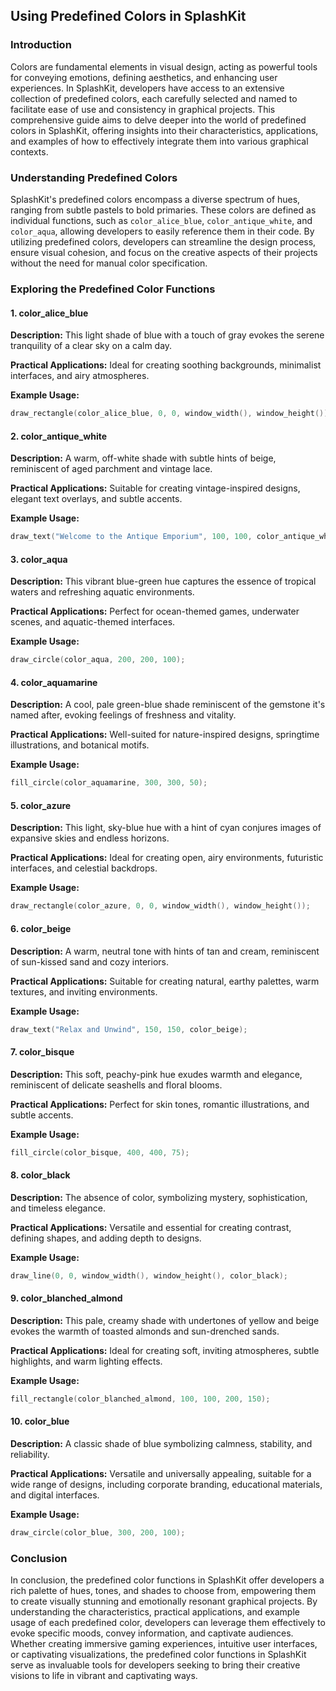 ## Using Predefined Colors in SplashKit

### Introduction

Colors are fundamental elements in visual design, acting as powerful tools for conveying emotions, defining aesthetics, and enhancing user experiences. In SplashKit, developers have access to an extensive collection of predefined colors, each carefully selected and named to facilitate ease of use and consistency in graphical projects. This comprehensive guide aims to delve deeper into the world of predefined colors in SplashKit, offering insights into their characteristics, applications, and examples of how to effectively integrate them into various graphical contexts.

### Understanding Predefined Colors

SplashKit's predefined colors encompass a diverse spectrum of hues, ranging from subtle pastels to bold primaries. These colors are defined as individual functions, such as `color_alice_blue`, `color_antique_white`, and `color_aqua`, allowing developers to easily reference them in their code. By utilizing predefined colors, developers can streamline the design process, ensure visual cohesion, and focus on the creative aspects of their projects without the need for manual color specification.

### Exploring the Predefined Color Functions

#### 1. color_alice_blue

**Description:** This light shade of blue with a touch of gray evokes the serene tranquility of a clear sky on a calm day.

**Practical Applications:** Ideal for creating soothing backgrounds, minimalist interfaces, and airy atmospheres.

**Example Usage:**
```c++
draw_rectangle(color_alice_blue, 0, 0, window_width(), window_height());
```

#### 2. color_antique_white

**Description:** A warm, off-white shade with subtle hints of beige, reminiscent of aged parchment and vintage lace.

**Practical Applications:** Suitable for creating vintage-inspired designs, elegant text overlays, and subtle accents.

**Example Usage:**
```c++
draw_text("Welcome to the Antique Emporium", 100, 100, color_antique_white);
```

#### 3. color_aqua

**Description:** This vibrant blue-green hue captures the essence of tropical waters and refreshing aquatic environments.

**Practical Applications:** Perfect for ocean-themed games, underwater scenes, and aquatic-themed interfaces.

**Example Usage:**
```c++
draw_circle(color_aqua, 200, 200, 100);
```

#### 4. color_aquamarine

**Description:** A cool, pale green-blue shade reminiscent of the gemstone it's named after, evoking feelings of freshness and vitality.

**Practical Applications:** Well-suited for nature-inspired designs, springtime illustrations, and botanical motifs.

**Example Usage:**
```c++
fill_circle(color_aquamarine, 300, 300, 50);
```

#### 5. color_azure

**Description:** This light, sky-blue hue with a hint of cyan conjures images of expansive skies and endless horizons.

**Practical Applications:** Ideal for creating open, airy environments, futuristic interfaces, and celestial backdrops.

**Example Usage:**
```c++
draw_rectangle(color_azure, 0, 0, window_width(), window_height());
```

#### 6. color_beige

**Description:** A warm, neutral tone with hints of tan and cream, reminiscent of sun-kissed sand and cozy interiors.

**Practical Applications:** Suitable for creating natural, earthy palettes, warm textures, and inviting environments.

**Example Usage:**
```c++
draw_text("Relax and Unwind", 150, 150, color_beige);
```

#### 7. color_bisque

**Description:** This soft, peachy-pink hue exudes warmth and elegance, reminiscent of delicate seashells and floral blooms.

**Practical Applications:** Perfect for skin tones, romantic illustrations, and subtle accents.

**Example Usage:**
```c++
fill_circle(color_bisque, 400, 400, 75);
```

#### 8. color_black

**Description:** The absence of color, symbolizing mystery, sophistication, and timeless elegance.

**Practical Applications:** Versatile and essential for creating contrast, defining shapes, and adding depth to designs.

**Example Usage:**
```c++
draw_line(0, 0, window_width(), window_height(), color_black);
```

#### 9. color_blanched_almond

**Description:** This pale, creamy shade with undertones of yellow and beige evokes the warmth of toasted almonds and sun-drenched sands.

**Practical Applications:** Ideal for creating soft, inviting atmospheres, subtle highlights, and warm lighting effects.

**Example Usage:**
```c++
fill_rectangle(color_blanched_almond, 100, 100, 200, 150);
```

#### 10. color_blue

**Description:** A classic shade of blue symbolizing calmness, stability, and reliability.

**Practical Applications:** Versatile and universally appealing, suitable for a wide range of designs, including corporate branding, educational materials, and digital interfaces.

**Example Usage:**
```c++
draw_circle(color_blue, 300, 200, 100);
```

### Conclusion

In conclusion, the predefined color functions in SplashKit offer developers a rich palette of hues, tones, and shades to choose from, empowering them to create visually stunning and emotionally resonant graphical projects. By understanding the characteristics, practical applications, and example usage of each predefined color, developers can leverage them effectively to evoke specific moods, convey information, and captivate audiences. Whether creating immersive gaming experiences, intuitive user interfaces, or captivating visualizations, the predefined color functions in SplashKit serve as invaluable tools for developers seeking to bring their creative visions to life in vibrant and captivating ways.